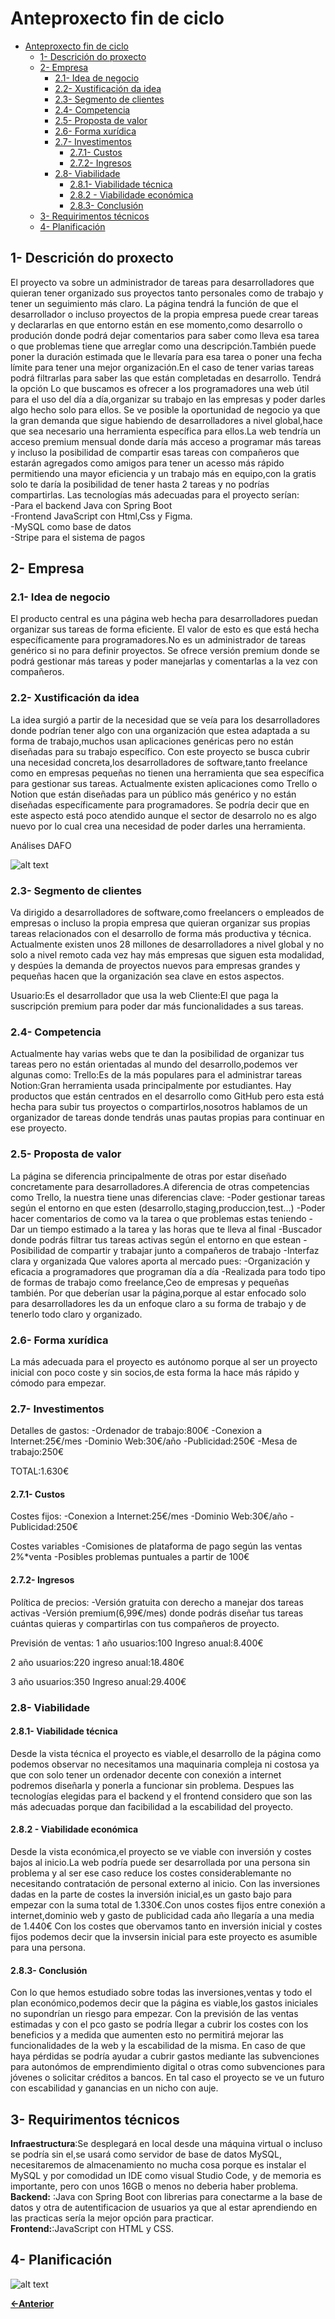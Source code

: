 # Anteproxecto fin de ciclo

- [Anteproxecto fin de ciclo](#anteproxecto-fin-de-ciclo)
  - [1- Descrición do proxecto](#1--descrición-do-proxecto)
  - [2- Empresa](#2--empresa)
    - [2.1- Idea de negocio](#21--idea-de-negocio)
    - [2.2- Xustificación da idea](#22--xustificación-da-idea)
    - [2.3- Segmento de clientes](#23--segmento-de-clientes)
    - [2.4- Competencia](#24--competencia)
    - [2.5- Proposta de valor](#25--proposta-de-valor)
    - [2.6- Forma xurídica](#26--forma-xurídica)
    - [2.7- Investimentos](#27--investimentos)
      - [2.7.1- Custos](#271--custos)
      - [2.7.2- Ingresos](#272--ingresos)
    - [2.8- Viabilidade](#28--viabilidade)
      - [2.8.1- Viabilidade técnica](#281--viabilidade-técnica)
      - [2.8.2 - Viabilidade económica](#282---viabilidade-económica)
      - [2.8.3- Conclusión](#283--conclusión)
  - [3- Requirimentos técnicos](#3--requirimentos-técnicos)
  - [4- Planificación](#4--planificación)


## 1- Descrición do proxecto

El proyecto va sobre un administrador de tareas para desarrolladores que quieran tener organizado sus proyectos tanto personales como de trabajo y tener un seguimiento más claro.
La página tendrá la función de que el desarrollador o incluso proyectos de la propia empresa puede crear tareas y declararlas en que entorno están en ese momento,como desarrollo o produción donde podrá dejar comentarios para saber como lleva esa tarea o que problemas tiene que arreglar como una descripción.También puede poner la duración estimada que le llevaría para esa tarea o poner una fecha límite para tener una mejor organización.En el caso de tener varias tareas podrá filtrarlas para saber las que están completadas en desarrollo. Tendrá la opción
Lo que buscamos es ofrecer a los programadores una web útil para el uso del día a día,organizar su trabajo en las empresas y poder darles algo hecho solo para ellos.
Se ve posible la oportunidad de negocio ya que la gran demanda que sigue habiendo de desarrolladores a nivel global,hace que sea necesario una herramienta específica para ellos.La web tendría un acceso premium mensual donde daría más acceso a programar más tareas y incluso la posibilidad de compartir esas tareas con compañeros que estarán agregados como amigos para tener un acesso más rápido permitiendo una mayor eficiencia y un trabajo más en equipo,con la gratis solo te daría la posibilidad de tener hasta 2 tareas y no podrías compartirlas.
Las tecnologías más adecuadas para el proyecto serían:  
  -Para el backend Java con Spring Boot  
  -Frontend JavaScript con Html,Css y Figma.   
  -MySQL como base de datos  
  -Stripe para el sistema de pagos  

## 2- Empresa

### 2.1- Idea de negocio

El producto central es una página web hecha para desarrolladores puedan organizar sus tareas de forma eficiente.
El valor de esto es que está hecha específicamente para programadores.No es un administrador de tareas genérico si no para definir proyectos.
Se ofrece versión premium donde se podrá gestionar más tareas y poder manejarlas y comentarlas a la vez con compañeros.

### 2.2- Xustificación da idea

La idea surgió a partir de la necesidad que se veía para los desarrolladores donde podrían tener algo con una organización que estea adaptada a su forma de trabajo,muchos usan aplicaciones genéricas pero no están diseñadas para su trabajo específico.
Con este proyecto se busca cubrir una necesidad concreta,los desarrolladores de software,tanto freelance como en empresas pequeñas no tienen una herramienta que sea específica para gestionar sus tareas.
Actualmente existen aplicaciones como Trello o Notion que están diseñadas para un público más genérico y no están diseñadas específicamente para programadores.
Se podría decir que en este aspecto está poco atendido aunque el sector de desarrolo no es algo nuevo por lo cual crea una necesidad de poder darles una herramienta.

Análises DAFO

![alt text](<../img/Gráfico Análisis DAFO Creativo Multicolor (1).jpg>)

 
### 2.3- Segmento de clientes

Va dirigido a desarrolladores de software,como freelancers o empleados de empresas o incluso la propia empresa que quieran organizar sus propias tareas relacionados con el desarrollo de forma más productiva y técnica.
Actualmente existen unos 28 millones de desarrolladores a nivel global y no solo a nivel remoto cada vez hay más empresas que siguen esta modalidad, y despúes la demanda de proyectos nuevos para empresas grandes y pequeñas hacen que la organización sea clave en estos aspectos.

Usuario:Es el desarrollador que usa la web
Cliente:El que paga la suscripción premium para poder dar más funcionalidades a sus tareas.

### 2.4- Competencia

Actualmente hay varias webs que te dan la posibilidad de organizar tus tareas pero no están orientadas al mundo del desarrollo,podemos ver algunas como:
Trello:Es de la más populares para el administrar tareas
Notion:Gran herramienta usada principalmente por estudiantes.
Hay productos que están centrados en el desarrollo como GitHub pero esta está hecha para subir tus proyectos o compartirlos,nosotros hablamos de un organizador de tareas donde tendrás unas pautas propias para continuar en ese proyecto.

### 2.5- Proposta de valor

La página se diferencia principalmente de otras por estar diseñado concretamente para desarrolladores.A diferencia de otras competencias como Trello, la nuestra tiene unas diferencias clave:
-Poder gestionar tareas según el entorno en que esten (desarrollo,staging,produccion,test...)
-Poder hacer comentarios de como va la tarea o que problemas estas teniendo
-Dar un tiempo estimado a la tarea y las horas que te lleva al final
-Buscador donde podrás filtrar tus tareas activas según el entorno en que estean
-Posibilidad de compartir y trabajar junto a compañeros de trabajo
-Interfaz clara y organizada
Que valores aporta al mercado pues:
-Organización y eficacia a programadores que programan día a día
-Realizada para todo tipo de formas de trabajo como freelance,Ceo de empresas y pequeñas también.
Por que deberían usar la página,porque al estar enfocado solo para desarrolladores les da un enfoque claro a su forma de trabajo y de tenerlo todo claro y organizado. 

### 2.6- Forma xurídica

La más adecuada para el proyecto es autónomo porque al ser un proyecto inicial con poco coste y sin socios,de esta forma la hace más rápido y cómodo para empezar.

### 2.7- Investimentos

Detalles de gastos:
-Ordenador de trabajo:800€
-Conexion a Internet:25€/mes
-Dominio Web:30€/año
-Publicidad:250€
-Mesa de trabajo:250€

TOTAL:1.630€

#### 2.7.1- Custos

Costes fijos:
-Conexion a Internet:25€/mes
-Dominio Web:30€/año
-Publicidad:250€

Costes variables
-Comisiones de plataforma de pago según las ventas 2%*venta
-Posibles problemas puntuales a partir de 100€

#### 2.7.2- Ingresos

Política de precios:
-Versión gratuita con derecho a manejar dos tareas activas
-Versión premium(6,99€/mes) donde podrás diseñar tus tareas cuántas quieras y compartirlas con tus compañeros de proyecto.

Previsión de ventas:
1 año
usuarios:100
Ingreso anual:8.400€

2 año
usuarios:220
ingreso anual:18.480€

3 año
usuarios:350
Ingreso anual:29.400€

### 2.8- Viabilidade

#### 2.8.1- Viabilidade técnica

Desde la vista técnica el proyecto es viable,el desarrollo de la página como podemos observar no necesitamos una maquinaria compleja ni costosa ya que con solo tener un ordenador decente con conexión a internet podremos diseñarla y ponerla a funcionar sin problema.
Despues las tecnologías elegidas para el backend y el frontend considero que son las más adecuadas porque dan facibilidad a la escabilidad del proyecto.

#### 2.8.2 - Viabilidade económica

Desde la vista económica,el proyecto se ve viable con inversión y costes bajos al inicio.La web podría puede ser desarrollada por una persona sin problema y al ser ese caso reduce los costes considerablemante no necesitando contratación de personal externo al inicio.
Con las inversiones dadas en la parte de costes la inversión inicial,es un gasto bajo para empezar con la suma total de 1.330€.Con unos costes fijos entre conexión a internet,dominio web y gasto de publicidad cada año llegaría a una media de 1.440€
Con los costes que obervamos tanto en inversión inicial y costes fijos podemos decir que la invsersin inicial para este proyecto es asumible para una persona.

#### 2.8.3- Conclusión

Con lo que hemos estudiado sobre todas las inversiones,ventas y todo el plan económico,podemos decir que la página es viable,los gastos iniciales no supondrían un riesgo para empezar.
Con la previsión de las ventas estimadas y con el pco gasto se podría llegar a cubrir los costes con los beneficios y a medida que aumenten esto no permitirá mejorar las funcionalidades de la web y la escabilidad de la misma.
En caso de que haya pérdidas se podría ayudar a cubrir gastos mediante las subvenciones para autonómos de emprendimiento digital o otras como subvenciones para jóvenes o solicitar créditos a bancos.
En tal caso el proyecto se ve un futuro con escabilidad y ganancias en un nicho con auje.

## 3- Requirimentos técnicos

**Infraestructura**:Se desplegará en local desde una máquina virtual o incluso se podría sin el,se usará como servidor de base de datos MySQL, necesitaremos de almacenamiento no mucha cosa porque es instalar el MySQL y por comodidad un IDE como visual Studio Code, y de memoria es importante, pero con unos 16GB o menos no deberia haber problema.  
**Backend:** :Java con Spring Boot con librerias para conectarme a la base de datos y otra de autentificacion de usuarios ya que al estar aprendiendo en las practicas sería la mejor opción para practicar.  
**Frontend:**:JavaScript con HTML y CSS.  

## 4- Planificación 

![alt text](../img/calendario.jpg)

[**<-Anterior**](../../README.md)
